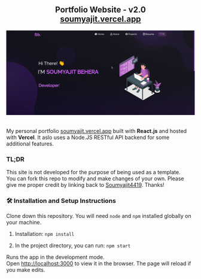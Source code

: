 <h2 align="center">
  Portfolio Website - v2.0<br/>
  <a href="https://soumyajit.vercel.app/" target="_blank">soumyajit.vercel.app</a>
</h2>
<div align="center">
  <img alt="Demo" src="./Images/readme-img.png" />
</div>

<br/>

My personal portfolio <a href="https://soumyajit.vercel.app/" target="_blank">soumyajit.vercel.app</a> built with **React.js** and hosted with **Vercel**. It aslo uses a Node.JS RESTful API backend for some additional features.

### TL;DR

This site is not developed for the purpose of being used as a template.<br/>
You can fork this repo to modify and make changes of your own. Please give me proper credit by linking back to [Soumyajit4419](https://github.com/soumyajit4419/Portfolio). Thanks!

### 🛠 Installation and Setup Instructions

Clone down this repository. You will need `node` and `npm` installed globally on your machine.

1. Installation: `npm install`

2. In the project directory, you can run: `npm start`

Runs the app in the development mode.\
Open [http://localhost:3000](http://localhost:3000) to view it in the browser.
The page will reload if you make edits.
